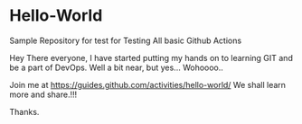 # Hello-World
Sample Repository for test for Testing All basic Github Actions

Hey There everyone,
I have started putting my hands on to learning GIT and be a part of DevOps. 
Well a bit near, but yes... Wohoooo..

Join me at https://guides.github.com/activities/hello-world/
We shall learn more and share.!!!

Thanks.
